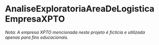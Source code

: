 # AnaliseExploratoriaAreaDeLogisticaEmpresaXPTO
*Nota: A empresa XPTO mencionada neste projeto é fictícia e utilizada apenas para fins educacionais.*
